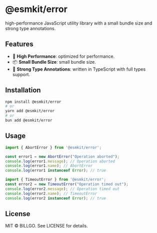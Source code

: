 # @esmkit/error

high-performance JavaScript utility library with a small bundle size and strong type annotations.

## Features

- 🚀 **High Performance**: optimized for performance.
- 📦 **Small Bundle Size**: small bundle size.
- 🎯 **Strong Type Annotations**: written in TypeScript with full types support.

## Installation

```bash
npm install @esmkit/error
# or
yarn add @esmkit/error
# or
bun add @esmkit/error
```

## Usage

```ts
import { AbortError } from '@esmkit/error';

const error1 = new AbortError("Operation aborted");
console.log(error1.message); // Operation aborted
console.log(error1.name); // AbortError
console.log(error1 instanceof Error); // true

import { TimeoutError } from '@esmkit/error';
const error2 = new TimeoutError("Operation timed out");
console.log(error2.message); // Operation timed out
console.log(error2.name); // TimeoutError
console.log(error2 instanceof Error); // true

```

## License

MIT © BILLGO. See LICENSE for details.